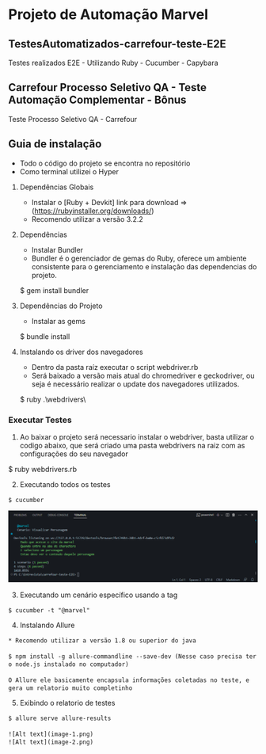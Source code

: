 # Projeto de Automação Marvel

## TestesAutomatizados-carrefour-teste-E2E
Testes realizados E2E - Utilizando Ruby - Cucumber - Capybara

## Carrefour Processo Seletivo QA - Teste Automação Complementar - Bônus 
Teste Processo Seletivo QA - Carrefour

## Guia de instalação
- Todo o código do projeto se encontra no repositório
- Como terminal utilizei o Hyper

1. Dependências Globais
    * Instalar o [Ruby + Devkit] link para download =>(https://rubyinstaller.org/downloads/)
    - Recomendo utilizar a versão 3.2.2


2. Dependências
    * Instalar Bundler
    - Bundler é o gerenciador de gemas do Ruby, oferece um ambiente consistente para o gerenciamento e instalação das dependencias do projeto.
    
    $ gem install bundler
    

2. Dependências do Projeto
	* Instalar as gems
	
	$ bundle install
	

3. Instalando os driver dos navegadores
	* Dentro da pasta raíz executar o script webdriver.rb
	* Será baixado a versão mais atual do chromedriver e geckodriver, ou seja é necessário realizar o update dos navegadores utilizados.
    
	$ ruby .\webdrivers\
  
    

### Executar Testes
  1. Ao baixar o projeto será necessario instalar o webdriver, basta utilizar o codigo abaixo, que será criado uma pasta webdrivers na raiz com as configurações do seu navegador
  
  $ ruby webdrivers.rb


  2. Executando todos os testes
    
	$ cucumber
  
  ![Alt text](image.png)
    
  
  3. Executando um cenário específico usando a tag
    
	$ cucumber -t "@marvel"

  
  4. Instalando Allure
  
    * Recomendo utilizar a versão 1.8 ou superior do java

	$ npm install -g allure-commandline --save-dev (Nesse caso precisa ter o node.js instalado no computador)

    O Allure ele basicamente encapsula informações coletadas no teste, e gera um relatorio muito completinho

  
  5. Exibindo o relatorio de testes

    $ allure serve allure-results

    ![Alt text](image-1.png)
    ![Alt text](image-2.png)
